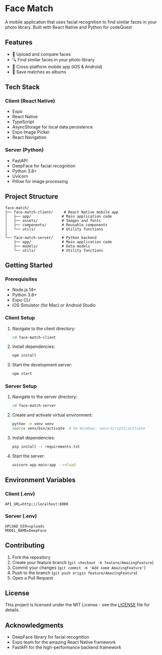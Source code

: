 # Face Match

A mobile application that uses facial recognition to find similar faces in your photo library. Built with React Native and Python for codeQuest

## Features

- 📸 Upload and compare faces
- 🔍 Find similar faces in your photo library
- 📱 Cross-platform mobile app (iOS & Android)
- 💾 Save matches as albums

## Tech Stack

### Client (React Native)
- Expo
- React Native
- TypeScript
- AsyncStorage for local data persistence
- Expo Image Picker
- React Navigation

### Server (Python)
- FastAPI
- DeepFace for facial recognition
- Python 3.8+
- Uvicorn
- Pillow for image processing

## Project Structure

```
face-match/
├── face-match-client/     # React Native mobile app
│   ├── app/              # Main application code
│   ├── assets/           # Images and fonts
│   ├── components/       # Reusable components
│   └── utils/            # Utility functions
│
└── face-match-server/    # Python backend
    ├── app/              # Main application code
    ├── models/           # Data models
    └── utils/            # Utility functions
```

## Getting Started

### Prerequisites

- Node.js 14+
- Python 3.8+
- Expo CLI
- iOS Simulator (for Mac) or Android Studio

### Client Setup

1. Navigate to the client directory:
   ```bash
   cd face-match-client
   ```

2. Install dependencies:
   ```bash
   npm install
   ```

3. Start the development server:
   ```bash
   npm start
   ```

### Server Setup

1. Navigate to the server directory:
   ```bash
   cd face-match-server
   ```

2. Create and activate virtual environment:
   ```bash
   python -m venv venv
   source venv/bin/activate  # On Windows: venv\Scripts\activate
   ```

3. Install dependencies:
   ```bash
   pip install -r requirements.txt
   ```

4. Start the server:
   ```bash
   uvicorn app.main:app --reload
   ```

## Environment Variables

### Client (.env)
```
API_URL=http://localhost:8000
```

### Server (.env)
```
UPLOAD_DIR=uploads
MODEL_NAME=DeepFace
```

## Contributing

1. Fork the repository
2. Create your feature branch (`git checkout -b feature/AmazingFeature`)
3. Commit your changes (`git commit -m 'Add some AmazingFeature'`)
4. Push to the branch (`git push origin feature/AmazingFeature`)
5. Open a Pull Request

## License

This project is licensed under the MIT License - see the [LICENSE](LICENSE) file for details.

## Acknowledgments

- DeepFace library for facial recognition
- Expo team for the amazing React Native framework
- FastAPI for the high-performance backend framework 
